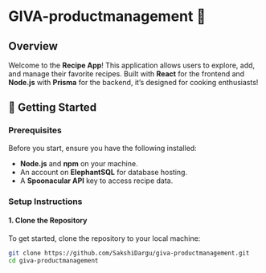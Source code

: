 # GIVA-productmanagement 🍲

## Overview
Welcome to the **Recipe App**! This application allows users to explore, add, and manage their favorite recipes. Built with **React** for the frontend and **Node.js** with **Prisma** for the backend, it’s designed for cooking enthusiasts!

## 🚀 Getting Started

### Prerequisites
Before you start, ensure you have the following installed:
- **Node.js** and **npm** on your machine.
- An account on **ElephantSQL** for database hosting.
- A **Spoonacular API** key to access recipe data.

### Setup Instructions

#### 1. Clone the Repository
To get started, clone the repository to your local machine:
```bash
git clone https://github.com/SakshiDargu/giva-productmanagement.git
cd giva-productmanagement

